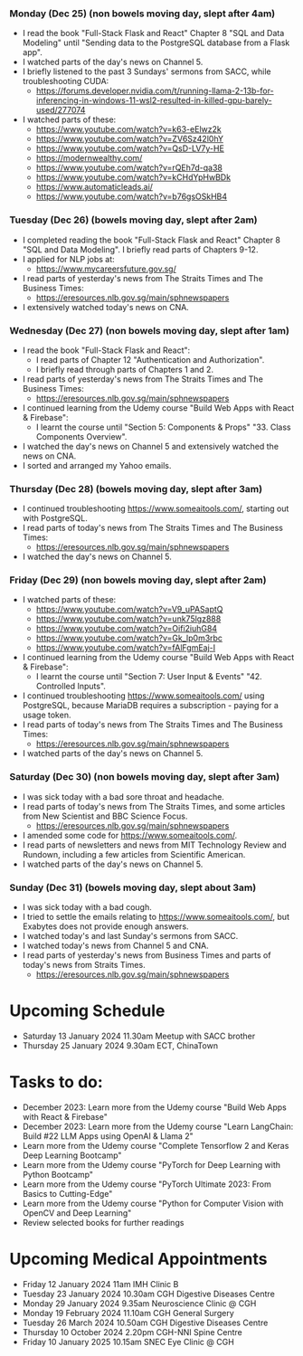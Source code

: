 ### Monday (Dec 25) (non bowels moving day, slept after 4am)
- I read the book "Full-Stack Flask and React" Chapter 8 "SQL and Data Modeling" until "Sending data to the PostgreSQL database from a Flask app".
- I watched parts of the day's news on Channel 5.
- I briefly listened to the past 3 Sundays' sermons from SACC, while troubleshooting CUDA:
    - https://forums.developer.nvidia.com/t/running-llama-2-13b-for-inferencing-in-windows-11-wsl2-resulted-in-killed-gpu-barely-used/277074
- I watched parts of these:
    - https://www.youtube.com/watch?v=k63-eElwz2k
    - https://www.youtube.com/watch?v=ZV6Sz42l0hY
    - https://www.youtube.com/watch?v=QsD-LV7y-HE
    - https://modernwealthy.com/
    - https://www.youtube.com/watch?v=rQEh7d-qa38
    - https://www.youtube.com/watch?v=kCHdYpHwBDk
    - https://www.automaticleads.ai/
    - https://www.youtube.com/watch?v=b76gsOSkHB4

### Tuesday (Dec 26) (bowels moving day, slept after 2am)
- I completed reading the book "Full-Stack Flask and React" Chapter 8 "SQL and Data Modeling".  I briefly read parts of Chapters 9-12.  
- I applied for NLP jobs at:
    - https://www.mycareersfuture.gov.sg/
- I read parts of yesterday's news from The Straits Times and The Business Times:
    - https://eresources.nlb.gov.sg/main/sphnewspapers
- I extensively watched today's news on CNA.  

### Wednesday (Dec 27) (non bowels moving day, slept after 1am)
- I read the book "Full-Stack Flask and React":
    - I read parts of Chapter 12 "Authentication and Authorization".
    - I briefly read through parts of Chapters 1 and 2.  
- I read parts of yesterday's news from The Straits Times and The Business Times:
    - https://eresources.nlb.gov.sg/main/sphnewspapers
- I continued learning from the Udemy course "Build Web Apps with React & Firebase":
    - I learnt the course until "Section 5: Components & Props" "33. Class Components Overview".
- I watched the day's news on Channel 5 and extensively watched the news on CNA.
- I sorted and arranged my Yahoo emails.

### Thursday (Dec 28) (bowels moving day, slept after 3am)
- I continued troubleshooting https://www.someaitools.com/, starting out with PostgreSQL.
- I read parts of today's news from The Straits Times and The Business Times:
    - https://eresources.nlb.gov.sg/main/sphnewspapers
- I watched the day's news on Channel 5.

### Friday (Dec 29) (non bowels moving day, slept after 2am)
- I watched parts of these:
    - https://www.youtube.com/watch?v=V9_uPASaptQ
    - https://www.youtube.com/watch?v=unk75lgz888
    - https://www.youtube.com/watch?v=Oifi2iuhG84
    - https://www.youtube.com/watch?v=Gk_lp0m3rbc
    - https://www.youtube.com/watch?v=fAlFgmEaj-I
- I continued learning from the Udemy course "Build Web Apps with React & Firebase":
    - I learnt the course until "Section 7: User Input & Events" "42. Controlled Inputs".
- I continued troubleshooting https://www.someaitools.com/ using PostgreSQL, because MariaDB requires a subscription - paying for a usage token.  
- I read parts of today's news from The Straits Times and The Business Times:
    - https://eresources.nlb.gov.sg/main/sphnewspapers
- I watched parts of the day's news on Channel 5.

### Saturday (Dec 30) (non bowels moving day, slept after 3am)
- I was sick today with a bad sore throat and headache.
- I read parts of today's news from The Straits Times, and some articles from New Scientist and BBC Science Focus.
    - https://eresources.nlb.gov.sg/main/sphnewspapers
- I amended some code for https://www.someaitools.com/.
- I read parts of newsletters and news from MIT Technology Review and Rundown, including a few articles from Scientific American.
- I watched parts of the day's news on Channel 5.

### Sunday (Dec 31) (bowels moving day, slept about 3am)
- I was sick today with a bad cough.
- I tried to settle the emails relating to https://www.someaitools.com/, but Exabytes does not provide enough answers.
- I watched today's and last Sunday's sermons from SACC.
- I watched today's news from Channel 5 and CNA.
- I read parts of yesterday's news from Business Times and parts of today's news from Straits Times.
    - https://eresources.nlb.gov.sg/main/sphnewspapers



# Upcoming Schedule
- Saturday 13 January 2024 11.30am Meetup with SACC brother
- Thursday 25 January 2024 9.30am ECT, ChinaTown

# Tasks to do:
- December 2023: Learn more from the Udemy course "Build Web Apps with React & Firebase"
- December 2023: Learn more from the Udemy course "Learn LangChain: Build #22 LLM Apps using OpenAI & Llama 2"
- Learn more from the Udemy course "Complete Tensorflow 2 and Keras Deep Learning Bootcamp"
- Learn more from the Udemy course "PyTorch for Deep Learning with Python Bootcamp"
- Learn more from the Udemy course "PyTorch Ultimate 2023: From Basics to Cutting-Edge"
- Learn more from the Udemy course "Python for Computer Vision with OpenCV and Deep Learning"
- Review selected books for further readings

# Upcoming Medical Appointments
- Friday 12 January 2024 11am IMH Clinic B
- Tuesday 23 January 2024 10.30am CGH Digestive Diseases Centre
- Monday 29 January 2024 9.35am Neuroscience Clinic @ CGH
- Monday 19 February 2024 11.10am CGH General Surgery
- Tuesday 26 March 2024 10.50am CGH Digestive Diseases Centre
- Thursday 10 October 2024 2.20pm CGH-NNI Spine Centre
- Friday 10 January 2025 10.15am SNEC Eye Clinic @ CGH
